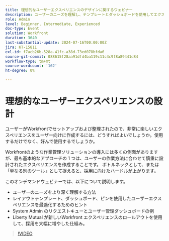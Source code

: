 ```yaml
---
title: 理想的なユーザーエクスペリエンスのデザインに関するウェビナー
description: ユーザーのニーズを理解し、テンプレートとダッシュボードを使用してエクスペリエンスを最適化し、リクエストを管理し、Liberty Mutual のWorkfrontの成功から学ぶためのピアインサイトを発見します。
role: Admin
level: Beginner, Intermediate, Experienced
doc-type: Event
solution: Workfront
duration: 3640
last-substantial-update: 2024-07-16T00:00:00Z
jira: KT-15811
exl-id: f7acb26b-528a-41fc-a38d-73ed078bfda6
source-git-commit: 088615f28aa91dfd4ba119c11c4c9f8a89441d84
workflow-type: tm+mt
source-wordcount: '162'
ht-degree: 0%

---
```


# 理想的なユーザーエクスペリエンスの設計

ユーザーがWorkfrontでセットアップおよび整理されたので、非常に楽しいエクスペリエンスをユーザー向けに作成するには、どうすればよいでしょうか。使用するだけでなく、好んで使用するでしょうか。

Workfrontのような作業管理ソリューションの導入には多くの側面がありますが、最も基本的なアプローチの 1 つは、ユーザーの作業方法に合わせて慎重に設計されたエクスペリエンスを作成することです。 ボトルネックとして、または「単なる別のツール」として捉えると、採用に向けたハードルが上がります。

このオンデマンドウェビナーでは、以下について説明します。

* ユーザーのニーズをより深く理解する方法
* レイアウトテンプレート、ダッシュボード、ピンを使用したユーザーエクスペリエンスを最適化するためのヒント
* System Admin のリクエストキューとユーザー管理ダッシュボードの例
* Liberty Mutual が新しいWorkfront エクスペリエンスのロールアウトを使用して、採用を大幅に増やした仕組み。

>[!VIDEO](https://video.tv.adobe.com/v/3431005/?learn=on)
